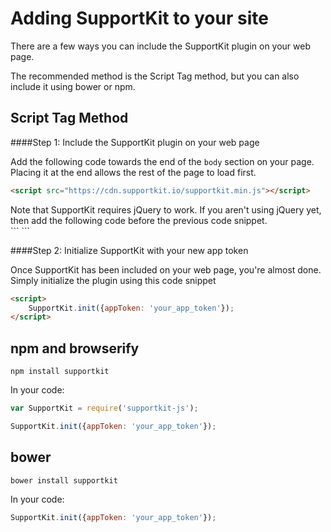 # Adding SupportKit to your site

There are a few ways you can include the SupportKit plugin on your web page.

The recommended method is the Script Tag method, but you can also include it using bower or npm.

## Script Tag Method

####Step 1: Include the SupportKit plugin on your web page

Add the following code towards the end of the `body` section on your page. Placing it at the end allows the rest of the page to load first.

```html
<script src="https://cdn.supportkit.io/supportkit.min.js"></script>
```

<aside class="info">
    Note that SupportKit requires jQuery to work. If you aren't using jQuery yet, then add the following code before the previous code snippet.<br>
    ```
    <script src="https://ajax.googleapis.com/ajax/libs/jquery/2.1.0/jquery.min.js"></script>
    ```
</aside>

####Step 2: Initialize SupportKit with your new app token

Once SupportKit has been included on your web page, you're almost done. Simply initialize the plugin using this code snippet

```html
<script>
	SupportKit.init({appToken: 'your_app_token'});
</script>
```

## npm and browserify

```
npm install supportkit
```

In your code:

```javascript
var SupportKit = require('supportkit-js');

SupportKit.init({appToken: 'your_app_token'});
```

## bower

```
bower install supportkit
```

In your code:

```javascript
SupportKit.init({appToken: 'your_app_token'});
```
